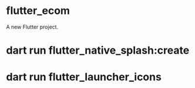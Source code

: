 # flutter_ecom

A new Flutter project.

# dart run flutter_native_splash:create
# dart run flutter_launcher_icons